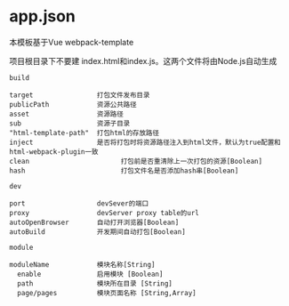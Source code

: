
# app.json 

本模板基于Vue webpack-template 

项目根目录下不要建 index.html和index.js。这两个文件将由Node.js自动生成







 ` build `
 
    target                打包文件发布目录
    publicPath            资源公共路径
    asset                 资源路径
    sub                   资源子目录
    "html-template-path"  打包html的存放路径
    inject                是否将打包时将资源路径注入到html文件，默认为true配置和 html-webpack-plugin一致  
    clean					 	打包前是否重清除上一次打包的资源[Boolean]
    hash						打包文件名是否添加hash串[Boolean] 
    

 ` dev ` 
    
    port                  devSever的端口
    proxy                 devServer proxy table的url
    autoOpenBrowser       自动打开浏览器[Boolean]
    autoBuild             开发期间自动打包[Boolean]
    
 ` module `  
    
    moduleName            模块名称[String]
      enable              启用模块 [Boolean]
      path                模块所在目录 [String]
      page/pages          模块页面名称 [String,Array]
      


